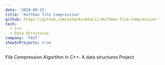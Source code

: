 ```yaml
---
date: '2020-09-15'
title: 'Huffman file Compression'
github: https://github.com/asharbinkhalil/Huffman-file-Compression''
tech:
  - C++
  - Data Structures
company: 'FAST'
showInProjects: true
---
```


File Compression Algortihm in C++. A data structures Project
